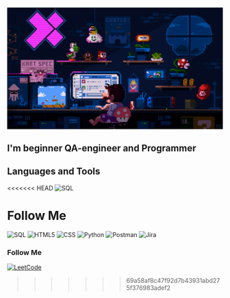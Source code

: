 ![Header](https://github.com/dihlofoz/dihlofoz/blob/main/assets/github.gif)

## I'm beginner QA-engineer and Programmer

## Languages and Tools
<<<<<<< HEAD
![SQL](https://img.shields.io/badge/SQL-808080?style=for-the-badge&logo=)

Follow Me
=======
![SQL](https://img.shields.io/badge/SQLite-a9a9a9?style=for-the-badge&logo=sqlite&logoColor=000000)
![HTML5](https://img.shields.io/badge/HTML5-ffc0cb?style=for-the-badge&logo=html5&logoColor=E34F26)
![CSS](https://img.shields.io/badge/CSS-663399?style=for-the-badge&logo=css&logoColor=white)
![Python](https://img.shields.io/badge/Python-3.11-3776AB?style=for-the-badge&logo=python&logoColor=FFD43B)
![Postman](https://img.shields.io/badge/Postman-2c2c2c?style=for-the-badge&logo=postman&logoColor=FF6C37)
![Jira](https://img.shields.io/badge/Jira-white?style=for-the-badge&logo=jira&logoColor=0052CC)

### Follow Me
[![LeetCode](https://img.shields.io/badge/LeetCode-36454F?style=for-the-badge&logo=leetcode&logoColor=FFA116)](https://leetcode.com/u/dihlofoz/)
>>>>>>> 69a58af8c47f92d7b43931abd275f376983adef2
